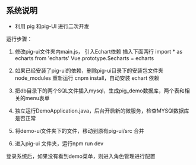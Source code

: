 

## 系统说明

- 利用 pig 和pig-UI 进行二次开发

运行步骤：


1. 修改pig-ui文件夹内main.js， 引入Echart依赖
插入下面两行
import * as echarts from 'echarts'
Vue.prototype.$echarts = echarts

2.  如果已经安装了pig-ui的依赖，删除pig-ui目录下的安装包文件夹node_modules
重新运行 cnpm install，自动安装 echart 依赖

3. 把db目录下的两个SQL文件插入mysql，生成pig_demo数据库，两个表和相关的menu表单

4. 独立运行DemoApplication.java，后台开启新的微服务，检查MYSQl数据库是否正常

5. 将demo-ui文件夹下的文件，移动到原有pig-ui/src  合并

6. 进入pig-ui 文件夹，运行npm run dev

登录系统后，如果没有看到demo菜单，则进入角色管理进行配置 

 


